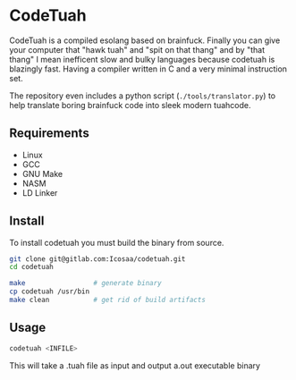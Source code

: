 # CodeTuah

CodeTuah is a compiled esolang based on brainfuck. Finally you can give your computer that "hawk tuah" and "spit on that thang" and by "that thang" I mean inefficent slow and bulky languages because codetuah is blazingly fast. Having a compiler written in C and a very minimal instruction set.

The repository even includes a python script (`./tools/translator.py`) to help translate boring brainfuck code into sleek modern tuahcode.

## Requirements

- Linux
- GCC
- GNU Make
- NASM
- LD Linker

## Install

To install codetuah you must build the binary from source.

``` sh
git clone git@gitlab.com:Icosaa/codetuah.git
cd codetuah

make                 # generate binary
cp codetuah /usr/bin
make clean           # get rid of build artifacts
```

## Usage

``` sh
codetuah <INFILE>
```

This will take a .tuah file as input and output a.out executable binary
